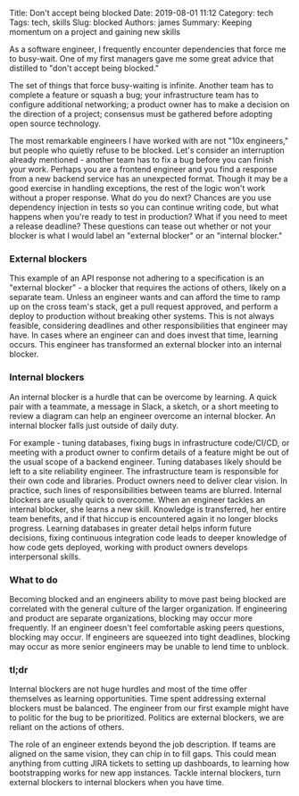 Title: Don't accept being blocked
Date: 2019-08-01 11:12
Category: tech
Tags: tech, skills
Slug: blocked
Authors: james
Summary: Keeping momentum on a project and gaining new skills

As a software engineer, I frequently encounter dependencies that force me to busy-wait. One of my first managers gave me some great advice that distilled to "don't accept being blocked."

The set of things that force busy-waiting is infinite. Another team has to complete a feature or squash a bug; your infrastructure team has to configure additional networking; a product owner has to make a decision on the direction of a project; consensus must be gathered before adopting open source technology.

The most remarkable engineers I have worked with are not "10x engineers," but people who quietly refuse to be blocked. Let's consider an interruption already mentioned - another team has to fix a bug before you can finish your work. Perhaps you are a frontend engineer and you find a response from a new backend service has an unexpected format. Though it may be a good exercise in handling exceptions, the rest of the logic won't work without a proper response. What do you do next? Chances are you use dependency injection in tests so you can continue writing code, but what happens when you're ready to test in production? What if you need to meet a release deadline? These questions can tease out whether or not your blocker is what I would label an "external blocker" or an "internal blocker."


### External blockers

This example of an API response not adhering to a specification is an "external blocker" - a blocker that requires the actions of others, likely on a separate team. Unless an engineer wants and can afford the time to ramp up on the cross team's stack, get a pull request approved, and perform a deploy to production without breaking other systems. This is not always feasible, considering deadlines and other responsibilities that engineer may have. In cases where an engineer can and does invest that time, learning occurs. This engineer has transformed an external blocker into an internal blocker.


### Internal blockers

An internal blocker is a hurdle that can be overcome by learning. A quick pair with a teammate, a message in Slack, a sketch, or a short meeting to review a diagram can help an engineer overcome an internal blocker. An internal blocker falls just outside of daily duty.

For example - tuning databases, fixing bugs in infrastructure code/CI/CD, or meeting with a product owner to confirm details of a feature might be out of the usual scope of a backend engineer. Tuning databases likely should be left to a site reliability engineer. The infrastructure team is responsible for their own code and libraries. Product owners need to deliver clear vision. In practice, such lines of responsibilities between teams are blurred. Internal blockers are usually quick to overcome. When an engineer tackles an internal blocker, she learns a new skill. Knowledge is transferred, her entire team benefits, and if that hiccup is encountered again it no longer blocks progress. Learning databases in greater detail helps inform future decisions, fixing continuous integration code leads to deeper knowledge of how code gets deployed, working with product owners develops interpersonal skills.


### What to do

Becoming blocked and an engineers ability to move past being blocked are correlated with the general culture of the larger organization. If engineering and product are separate organizations, blocking may occur more frequently. If an engineer doesn't feel comfortable asking peers questions, blocking may occur. If engineers are squeezed into tight deadlines, blocking may occur as more senior engineers may be unable to lend time to unblock.

### tl;dr

Internal blockers are not huge hurdles and most of the time offer themselves as learning opportunities. Time spent addressing external blockers must be balanced. The engineer from our first example might have to politic for the bug to be prioritized. Politics are external blockers, we are reliant on the actions of others.

The role of an engineer extends beyond the job description. If teams are aligned on the same vision, they can chip in to fill gaps. This could mean anything from cutting JIRA tickets to setting up dashboards, to learning how bootstrapping works for new app instances. Tackle internal blockers, turn external blockers to internal blockers when you have time.
